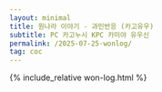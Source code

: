 ```yaml
---
layout: minimal
title: 원나라 이야기 - 과민반응 (카고유우)
subtitle: PC 카고누시 KPC 카미야 유우신
permalink: /2025-07-25-wonlog/
tag: coc
---
```


{% include_relative won-log.html %}

